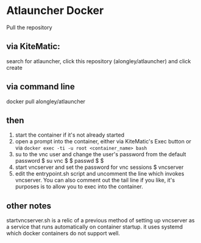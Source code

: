# Atlauncher Docker

Pull the repository

## via KiteMatic:

search for atlauncher, click this repository (alongley/atlauncher) and click create

## via command line

docker pull alongley/atlauncher

## then

1. start the container if it's not already started
2. open a prompt into the container, either via KiteMatic's Exec button or via 
`docker exec -ti -u root <container_name> bash`
3. su to the vnc user and change the user's password from the default password
	$ su vnc
	$ <enter default password from vncsetup.sh file e.g. passpops when prompted>
	$ passwd
	$ <enter old password when prompted>
	$ <enter new password twice when prompted>
4. start vncserver and set the password for vnc sessions
	$ vncserver
5. edit the entrypoint.sh script and uncomment the line which invokes vncserver.
You can also comment out the tail line if you like, it's purposes is to allow you to exec into the container.

## other notes

startvncserver.sh is a relic of a previous method of setting up vncserver as a service 
that runs automatically on container startup. it uses systemd which docker containers do not
support well.